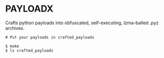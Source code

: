 # PAYLOADX

Crafts python payloads into obfuscated, self-executing, lzma-balled .pyz archives.

```
# Put your payloads in crafted_payloads

$ make
$ ls crafted_payloads
```
